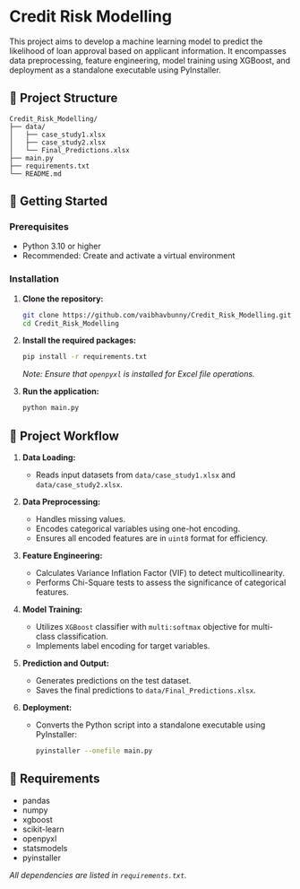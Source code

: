 # Credit Risk Modelling

This project aims to develop a machine learning model to predict the likelihood of loan approval based on applicant information. It encompasses data preprocessing, feature engineering, model training using XGBoost, and deployment as a standalone executable using PyInstaller.

## 📁 Project Structure

```
Credit_Risk_Modelling/
├── data/
│   ├── case_study1.xlsx
│   ├── case_study2.xlsx
│   └── Final_Predictions.xlsx
├── main.py
├── requirements.txt
└── README.md
```

## 🚀 Getting Started

### Prerequisites

* Python 3.10 or higher
* Recommended: Create and activate a virtual environment

### Installation

1. **Clone the repository:**

   ```bash
   git clone https://github.com/vaibhavbunny/Credit_Risk_Modelling.git
   cd Credit_Risk_Modelling
   ```

2. **Install the required packages:**

   ```bash
   pip install -r requirements.txt
   ```

   *Note: Ensure that `openpyxl` is installed for Excel file operations.*

3. **Run the application:**

   ```bash
   python main.py
   ```

## 🧠 Project Workflow

1. **Data Loading:**

   * Reads input datasets from `data/case_study1.xlsx` and `data/case_study2.xlsx`.

2. **Data Preprocessing:**

   * Handles missing values.
   * Encodes categorical variables using one-hot encoding.
   * Ensures all encoded features are in `uint8` format for efficiency.

3. **Feature Engineering:**

   * Calculates Variance Inflation Factor (VIF) to detect multicollinearity.
   * Performs Chi-Square tests to assess the significance of categorical features.

4. **Model Training:**

   * Utilizes `XGBoost` classifier with `multi:softmax` objective for multi-class classification.
   * Implements label encoding for target variables.

5. **Prediction and Output:**

   * Generates predictions on the test dataset.
   * Saves the final predictions to `data/Final_Predictions.xlsx`.

6. **Deployment:**

   * Converts the Python script into a standalone executable using PyInstaller:

     ```bash
     pyinstaller --onefile main.py

## 📌 Requirements

* pandas
* numpy
* xgboost
* scikit-learn
* openpyxl
* statsmodels
* pyinstaller

*All dependencies are listed in `requirements.txt`.*

